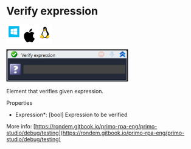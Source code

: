 # Verify expression

![](<../../../.gitbook/assets/image (9).png>)

![](<../../../.gitbook/assets/image (89).png>)



Element that verifies given expression.

Properties

* Expression\*: \[bool] Expression to be verified

More info: [https://rondem.gitbook.io/primo-rpa-eng/primo-studio/debug/testing](https://rondem.gitbook.io/primo-rpa-eng/primo-studio/debug/testing)

